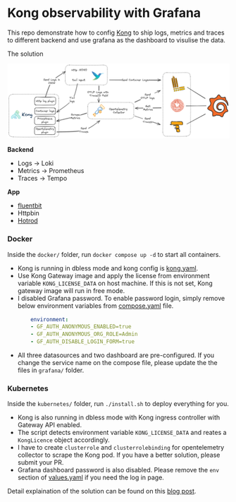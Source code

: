 # Kong observability with Grafana

This repo demonstrate how to config [Kong](https://github.com/Kong/kong) to ship logs, metrics and traces to different backend and use grafana as the dashboard to visulise the data.

The solution 

![](assets/kong-observability-solution-grafana.png)

**Backend**
- Logs -> Loki
- Metrics -> Prometheus
- Traces -> Tempo


**App**
- [fluentbit](https://www.fluentbit.io/)
- Httpbin
- [Hotrod](https://github.com/jaegertracing/jaeger/tree/main/examples/hotrod)

### Docker

Inside the `docker/` folder, run `docker compose up -d` to start all containers. 

- Kong is running in dbless mode and kong config is [kong.yaml](https://github.com/liyangau/kong-observability-grafana/blob/main/docker/configs/kong.yaml).
- Use Kong Gateway image and apply the license from environment variable `KONG_LICENSE_DATA` on host machine. If this is not set, Kong gateway image will run in free mode.
- I disabled Grafana password. To enable password login, simply remove below environment variables from [compose.yaml](https://github.com/liyangau/kong-observability-grafana/blob/main/docker/compose.yaml) file.
  ```yaml
      environment:
      - GF_AUTH_ANONYMOUS_ENABLED=true
      - GF_AUTH_ANONYMOUS_ORG_ROLE=Admin
      - GF_AUTH_DISABLE_LOGIN_FORM=true
  ```
- All three datasources and two dashboard are pre-configured. If you change the service name on the compose file, please update the the files in `grafana/` folder.

### Kubernetes

Inside the `kubernetes/` folder, run `./install.sh` to deploy everything for you.

- Kong is also running in dbless mode with Kong ingress controller with Gateway API enabled.
- The script detects environment variable `KONG_LICENSE_DATA` and reates a `KongLicence` object accordingly.
- I have to create `clusterrole` and `clusterrolebinding` for opentelemetry collector to scrape the Kong pod. If you have a better solution, please submit your PR.
- Grafana dashboard password is also disabled. Please remove the `env` section of [values.yaml](https://github.com/liyangau/kong-observability-grafana/blob/main/kubernetes/grafana/values.yaml) if you need the log in page.

Detail explaination of the solution can be found on this [blog post](https://tech.aufomm.com/kong-observability-with-grafana-a-unified-view-for-logs-metrics-and-traces).
